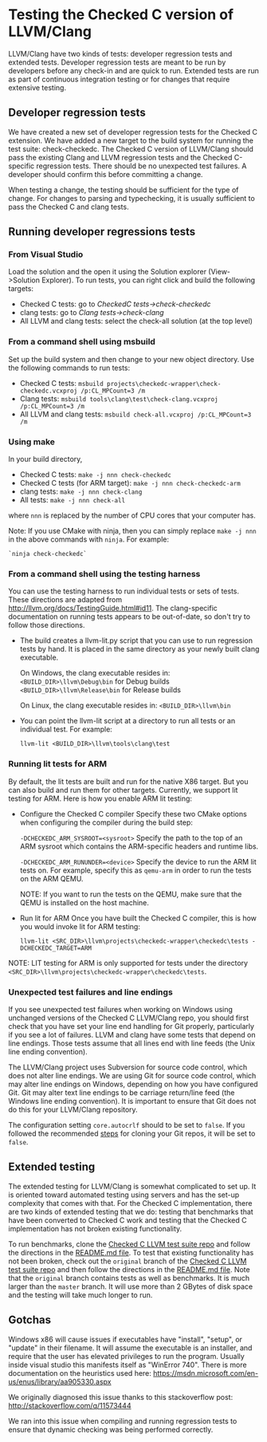 # Testing the Checked C version of LLVM/Clang

LLVM/Clang have two kinds of tests: developer regression tests and extended
tests. Developer regression tests are meant to be run by developers before any
check-in and are quick to run. Extended tests are run as part of continuous
integration testing or for changes that require extensive testing.

## Developer regression tests

We have created a new set of developer regression tests for the Checked C
extension. We have added a new target to the build system for running the test
suite: check-checkedc. The Checked C version of LLVM/Clang should pass the
existing Clang and LLVM regression tests and the Checked C-specific regression
tests.  There should be no unexpected test failures. A developer should confirm
this before committing a change.

When testing a change, the testing should be sufficient for the type of change.
For changes to parsing and typechecking, it is usually sufficient to pass the
Checked C and clang tests.

## Running developer regressions tests

### From Visual Studio
Load the solution and the open it using the Solution explorer (View->Solution
Explorer). To run tests, you can right click and build the following targets:

- Checked C tests: go to _CheckedC tests->check-checkedc_
- clang tests: go to _Clang tests->check-clang_
- All LLVM and clang tests: select the check-all solution (at the top level)

### From a command shell using msbuild
Set up the build system and then change to your new object directory. Use the
following commands to run tests:

- Checked C tests: `msbuild projects\checkedc-wrapper\check-checkedc.vcxproj /p:CL_MPCount=3 /m`
- Clang tests: `msbuild tools\clang\test\check-clang.vcxproj /p:CL_MPCount=3 /m`
- All LLVM and clang tests: `msbuild check-all.vcxproj /p:CL_MPCount=3 /m`

### Using make
In your build directory,

- Checked C tests: `make -j nnn check-checkedc`
- Checked C tests (for ARM target): `make -j nnn check-checkedc-arm`
- clang tests: `make -j nnn check-clang`
- All tests: `make -j nnn check-all`

where `nnn` is replaced by the number of CPU cores that your computer has.

Note: If you use CMake with ninja, then you can simply replace `make -j nnn` in
the above commands with `ninja`. For example:

    `ninja check-checkedc`

### From a command shell using the testing harness
You can use the testing harness to run individual tests or sets of tests.
These directions are adapted from http://llvm.org/docs/TestingGuide.html#id11.
The clang-specific documentation on running tests appears to be out-of-date, so
don't try to follow those directions.

- The build creates a llvm-lit.py script that you can use to run regression
  tests by hand. It is placed in the same directory as your newly built clang
executable.

  On Windows, the clang executable resides in:
    `<BUILD_DIR>\llvm\Debug\bin` for Debug builds
    `<BUILD_DIR>\llvm\Release\bin` for Release builds

  On Linux, the clang executable resides in:
    `<BUILD_DIR>\llvm\bin`

- You can point the llvm-lit script at a directory to run all tests or an
  individual test. For example:

    `llvm-lit <BUILD_DIR>\llvm\tools\clang\test`

### Running lit tests for ARM
By default, the lit tests are built and run for the native X86 target. But you
can also build and run them for other targets. Currently, we support lit
testing for ARM. Here is how you enable ARM lit testing:

- Configure the Checked C compiler
  Specify these two CMake options when configuring the compiler during the
build step:

    `-DCHECKEDC_ARM_SYSROOT=<sysroot>` Specify the path to the top of an ARM
sysroot which contains the ARM-specific headers and runtime libs.

    `-DCHECKEDC_ARM_RUNUNDER=<device>` Specify the device to run the ARM lit
tests on. For example, specify this as `qemu-arm` in order to run the tests on
the ARM QEMU.

    NOTE: If you want to run the tests on the QEMU, make sure that the QEMU is
installed on the host machine.

- Run lit for ARM
  Once you have built the Checked C compiler, this is how you would invoke lit
for ARM testing:

    `llvm-lit <SRC_DIR>\llvm\projects\checkedc-wrapper\checkedc\tests -DCHECKEDC_TARGET=ARM`

NOTE: LIT testing for ARM is only supported for tests under the directory
`<SRC_DIR>\llvm\projects\checkedc-wrapper\checkedc\tests`.

### Unexpected test failures and line endings

If you see unexpected test failures when working on Windows using unchanged
versions of the Checked C LLVM/Clang repo, you should first check that you
have set your line end handling for Git properly, particularly if you see a
lot of failures. LLVM and clang have some tests that depend on line endings.
Those tests assume that all lines end with line feeds (the Unix line ending
convention).

The LLVM/Clang project uses Subversion for source code control, which does not
alter line endings. We are using Git for source code control, which may alter
line endings on Windows, depending on how you have configured Git. Git may
alter text line endings to be carriage return/line feed (the Windows line
ending convention). It is important to ensure that Git does not do this for
your LLVM/Clang repository.

The configuration setting `core.autocrlf` should to be set to `false`. If you
followed the recommended [steps](Setup-and-Build.md) for cloning your Git repos,
it will be set to `false`.

## Extended testing

The extended testing for LLVM/Clang is somewhat complicated to set up. It is
oriented toward automated testing using servers and has the set-up complexity
that comes with that. For the Checked C implementation, there are two kinds of
extended testing that we do: testing that benchmarks that have been converted
to Checked C work and testing that the Checked C implementation has not broken
existing functionality.

To run benchmarks, clone the
[Checked C LLVM test suite repo](https://github.com/microsoft/checkedc-llvm-test-suite)
and follow the directions in the
[README.md file](https://github.com/Microsoft/checkedc-llvm-test-suite/blob/master/README.md).
To test that existing functionality has not been broken,
check out the `original` branch of the
[Checked C LLVM test suite repo](https://github.com/microsoft/checkedc-llvm-test-suite)
and then follow the directions in the
[README.md file](https://github.com/Microsoft/checkedc-llvm-test-suite/blob/master/README.md).
Note that the  `original` branch contains tests as well as benchmarks.
It is much larger than the `master` branch. It will use more than 2 GBytes of disk space
and the testing will take much longer to run.


## Gotchas

Windows x86 will cause issues if executables have "install", "setup", or
"update" in their filename. It will assume the executable is an installer, and
require that the user has elevated privileges to run the program. Usually
inside visual studio this manifests itself as "WinError 740". There is more
documentation on the heuristics used here:
https://msdn.microsoft.com/en-us/enus/library/aa905330.aspx

We originally diagnosed this issue thanks to this stackoverflow post:
http://stackoverflow.com/q/11573444

We ran into this issue when compiling and running regression tests to ensure that dynamic
checking was being performed correctly.
